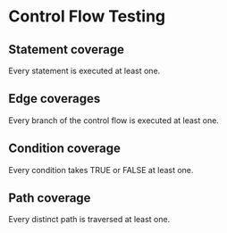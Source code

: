 # Control Flow Testing

## Statement coverage

Every statement is executed at least one.

## Edge coverages

Every branch of the control flow is executed at least one.

## Condition coverage

Every condition takes TRUE or FALSE at least one.

## Path coverage

Every distinct path is traversed at least one.

